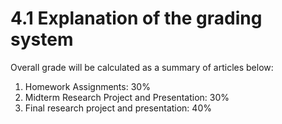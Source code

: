 # 4.1  Explanation of the grading system

Overall grade will be calculated as a summary of articles below:
1.	Homework Assignments: 30% 
2.	Midterm Research Project and Presentation: 30% 
3.	Final research project and presentation: 40% 
